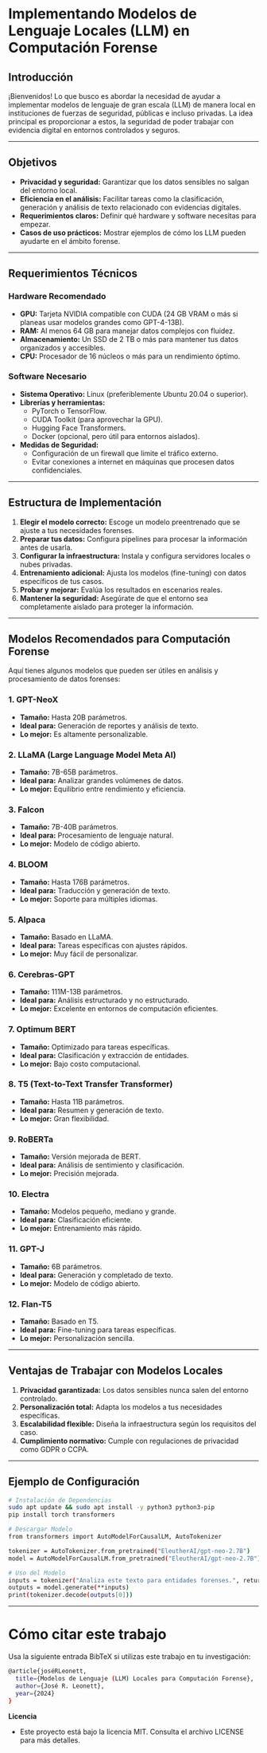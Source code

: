 # Implementando Modelos de Lenguaje Locales (LLM) en Computación Forense

## Introducción

¡Bienvenidos! Lo que busco es abordar la necesidad de ayudar a implementar modelos de lenguaje de gran escala (LLM) de manera local en instituciones de fuerzas de seguridad, públicas e incluso privadas. La idea principal es proporcionar a estos, la seguridad de poder trabajar con evidencia digital en entornos controlados y seguros.

---

## Objetivos

- **Privacidad y seguridad:** Garantizar que los datos sensibles no salgan del entorno local.
- **Eficiencia en el análisis:** Facilitar tareas como la clasificación, generación y análisis de texto relacionado con evidencias digitales.
- **Requerimientos claros:** Definir qué hardware y software necesitas para empezar.
- **Casos de uso prácticos:** Mostrar ejemplos de cómo los LLM pueden ayudarte en el ámbito forense.

---

## Requerimientos Técnicos

### Hardware Recomendado

- **GPU:** Tarjeta NVIDIA compatible con CUDA (24 GB VRAM o más si planeas usar modelos grandes como GPT-4-13B).
- **RAM:** Al menos 64 GB para manejar datos complejos con fluidez.
- **Almacenamiento:** Un SSD de 2 TB o más para mantener tus datos organizados y accesibles.
- **CPU:** Procesador de 16 núcleos o más para un rendimiento óptimo.

### Software Necesario

- **Sistema Operativo:** Linux (preferiblemente Ubuntu 20.04 o superior).
- **Librerías y herramientas:**
  - PyTorch o TensorFlow.
  - CUDA Toolkit (para aprovechar la GPU).
  - Hugging Face Transformers.
  - Docker (opcional, pero útil para entornos aislados).
- **Medidas de Seguridad:**
  - Configuración de un firewall que limite el tráfico externo.
  - Evitar conexiones a internet en máquinas que procesen datos confidenciales.

---

## Estructura de Implementación

1. **Elegir el modelo correcto:** Escoge un modelo preentrenado que se ajuste a tus necesidades forenses.
2. **Preparar tus datos:** Configura pipelines para procesar la información antes de usarla.
3. **Configurar la infraestructura:** Instala y configura servidores locales o nubes privadas.
4. **Entrenamiento adicional:** Ajusta los modelos (fine-tuning) con datos específicos de tus casos.
5. **Probar y mejorar:** Evalúa los resultados en escenarios reales.
6. **Mantener la seguridad:** Asegúrate de que el entorno sea completamente aislado para proteger la información.

---

## Modelos Recomendados para Computación Forense

Aquí tienes algunos modelos que pueden ser útiles en análisis y procesamiento de datos forenses:

### 1. **GPT-NeoX**
- **Tamaño:** Hasta 20B parámetros.
- **Ideal para:** Generación de reportes y análisis de texto.
- **Lo mejor:** Es altamente personalizable.

### 2. **LLaMA (Large Language Model Meta AI)**
- **Tamaño:** 7B-65B parámetros.
- **Ideal para:** Analizar grandes volúmenes de datos.
- **Lo mejor:** Equilibrio entre rendimiento y eficiencia.

### 3. **Falcon**
- **Tamaño:** 7B-40B parámetros.
- **Ideal para:** Procesamiento de lenguaje natural.
- **Lo mejor:** Modelo de código abierto.

### 4. **BLOOM**
- **Tamaño:** Hasta 176B parámetros.
- **Ideal para:** Traducción y generación de texto.
- **Lo mejor:** Soporte para múltiples idiomas.

### 5. **Alpaca**
- **Tamaño:** Basado en LLaMA.
- **Ideal para:** Tareas específicas con ajustes rápidos.
- **Lo mejor:** Muy fácil de personalizar.

### 6. **Cerebras-GPT**
- **Tamaño:** 111M-13B parámetros.
- **Ideal para:** Análisis estructurado y no estructurado.
- **Lo mejor:** Excelente en entornos de computación eficientes.

### 7. **Optimum BERT**
- **Tamaño:** Optimizado para tareas específicas.
- **Ideal para:** Clasificación y extracción de entidades.
- **Lo mejor:** Bajo costo computacional.

### 8. **T5 (Text-to-Text Transfer Transformer)**
- **Tamaño:** Hasta 11B parámetros.
- **Ideal para:** Resumen y generación de texto.
- **Lo mejor:** Gran flexibilidad.

### 9. **RoBERTa**
- **Tamaño:** Versión mejorada de BERT.
- **Ideal para:** Análisis de sentimiento y clasificación.
- **Lo mejor:** Precisión mejorada.

### 10. **Electra**
- **Tamaño:** Modelos pequeño, mediano y grande.
- **Ideal para:** Clasificación eficiente.
- **Lo mejor:** Entrenamiento más rápido.

### 11. **GPT-J**
- **Tamaño:** 6B parámetros.
- **Ideal para:** Generación y completado de texto.
- **Lo mejor:** Modelo de código abierto.

### 12. **Flan-T5**
- **Tamaño:** Basado en T5.
- **Ideal para:** Fine-tuning para tareas específicas.
- **Lo mejor:** Personalización sencilla.

---

## Ventajas de Trabajar con Modelos Locales

1. **Privacidad garantizada:** Los datos sensibles nunca salen del entorno controlado.
2. **Personalización total:** Adapta los modelos a tus necesidades específicas.
3. **Escalabilidad flexible:** Diseña la infraestructura según los requisitos del caso.
4. **Cumplimiento normativo:** Cumple con regulaciones de privacidad como GDPR o CCPA.

---

## Ejemplo de Configuración

```bash
# Instalación de Dependencias
sudo apt update && sudo apt install -y python3 python3-pip
pip install torch transformers

# Descargar Modelo
from transformers import AutoModelForCausalLM, AutoTokenizer

tokenizer = AutoTokenizer.from_pretrained("EleutherAI/gpt-neo-2.7B")
model = AutoModelForCausalLM.from_pretrained("EleutherAI/gpt-neo-2.7B")

# Uso del Modelo
inputs = tokenizer("Analiza este texto para entidades forenses.", return_tensors="pt")
outputs = model.generate(**inputs)
print(tokenizer.decode(outputs[0]))

```
---
# Cómo citar este trabajo
Usa la siguiente entrada BibTeX si utilizas este trabajo en tu investigación:
```bash
@article{joséRLeonett,
  title={Modelos de Lenguaje (LLM) Locales para Computación Forense},
  author={José R. Leonett},
  year={2024}
}
```

**Licencia**
- Este proyecto está bajo la licencia MIT. Consulta el archivo LICENSE para más detalles.

